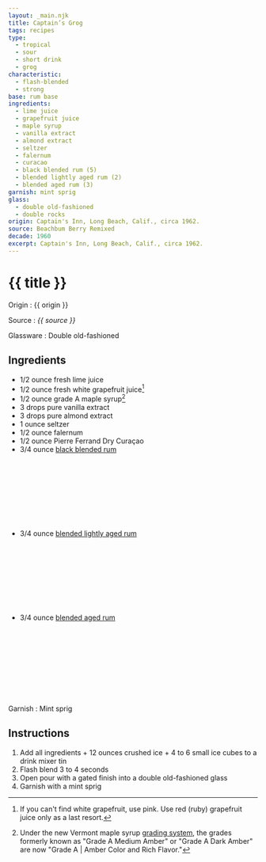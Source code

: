 ```yaml
---
layout: _main.njk
title: Captain’s Grog
tags: recipes
type:
  - tropical
  - sour
  - short drink
  - grog
characteristic:
  - flash-blended
  - strong
base: rum base
ingredients:
  - lime juice
  - grapefruit juice
  - maple syrup
  - vanilla extract
  - almond extract
  - seltzer
  - falernum
  - curacao
  - black blended rum (5)
  - blended lightly aged rum (2)
  - blended aged rum (3)
garnish: mint sprig
glass:
  - double old-fashioned
  - double rocks
origin: Captain's Inn, Long Beach, Calif., circa 1962.
source: Beachbum Berry Remixed
decade: 1960
excerpt: Captain's Inn, Long Beach, Calif., circa 1962.
---
```

<!-- markdownlint-disable MD025 -->
# {{ title }}
<!-- markdownlint-disable MD025 -->

Origin
  : {{ origin }}

Source
  : <cite>{{ source }}</cite>

Glassware
  : Double old-fashioned

## Ingredients

* 1/2 ounce fresh lime juice
* 1/2 ounce fresh white grapefruit juice[^1]
* 1/2 ounce grade A maple syrup[^2]
* 3 drops pure vanilla extract
* 3 drops pure almond extract
* 1 ounce seltzer
* 1/2 ounce falernum
* 1/2 ounce Pierre Ferrand Dry Curaçao
* 3/4 ounce [black blended rum](/11-rum-black-blended/)<icon-l space="1em" class="bigger" label="(5)"><span class="with-icon"><svg class="icon"><use href="/assets/images/icons/circle-5.svg#circle-5"></use></svg></span></icon-l>
* 3/4 ounce [blended lightly aged rum](/rums/04-rum-blended-lightly-aged/)<icon-l space="1em" class="bigger" label="(2)"><span class="with-icon"><svg class="icon"><use href="/assets/images/icons/circle-2.svg#circle-2"></use></svg></span></icon-l>
* 3/4 ounce [blended aged rum](/rums/05-rum-blended-aged/)<icon-l space="1em" class="bigger" label="(3)"><span class="with-icon"><svg class="icon"><use href="/assets/images/icons/circle-3.svg#circle-3"></use></svg></span></icon-l>

[^1]: If you can't find white grapefruit, use pink. Use red (ruby) grapefruit juice only as a last resort.

[^2]: Under the new Vermont maple syrup <a href="https://vermontmaple.org/maple-syrup-grades" target="_blank" rel="external noopener">grading system</a>, the grades formerly known as "Grade A Medium Amber" or "Grade A Dark Amber" are now "Grade A | Amber Color and Rich Flavor."

Garnish
  : Mint sprig

## Instructions

1. Add all ingredients + 12 ounces crushed ice + 4 to 6 small ice cubes to a drink mixer tin
2. Flash blend 3 to 4 seconds
3. Open pour with a gated finish into a double old-fashioned glass
4. Garnish with a mint sprig
